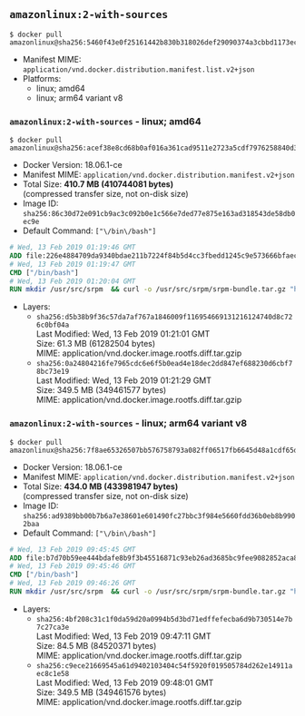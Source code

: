 ## `amazonlinux:2-with-sources`

```console
$ docker pull amazonlinux@sha256:5460f43e0f25161442b830b318026def29090374a3cbbd1173ec26cab11927f9
```

-	Manifest MIME: `application/vnd.docker.distribution.manifest.list.v2+json`
-	Platforms:
	-	linux; amd64
	-	linux; arm64 variant v8

### `amazonlinux:2-with-sources` - linux; amd64

```console
$ docker pull amazonlinux@sha256:acef38e8cd68b0af016a361cad9511e2723a5cdf7976258840d35ab337d7d158
```

-	Docker Version: 18.06.1-ce
-	Manifest MIME: `application/vnd.docker.distribution.manifest.v2+json`
-	Total Size: **410.7 MB (410744081 bytes)**  
	(compressed transfer size, not on-disk size)
-	Image ID: `sha256:86c30d72e091cb9ac3c092b0e1c566e7ded77e875e163ad318543de58db0ec9e`
-	Default Command: `["\/bin\/bash"]`

```dockerfile
# Wed, 13 Feb 2019 01:19:46 GMT
ADD file:226e4884709da9340bdae211b7224f84b5d4cc3fbedd1245c9e573666bfaec4c in / 
# Wed, 13 Feb 2019 01:19:47 GMT
CMD ["/bin/bash"]
# Wed, 13 Feb 2019 01:20:04 GMT
RUN mkdir /usr/src/srpm  && curl -o /usr/src/srpm/srpm-bundle.tar.gz "https://amazon-linux-docker-sources.s3-accelerate.amazonaws.com/srpm-bundle-4d250d41ccf2d02ae836f22dad85dc0a8530ca1ec1276c036488d72361d7f10e.tar.gz"  && echo "af8f62636d237cedc0bd3fbc937a198d403cb75f32f8049bee5d1eb7f13ae507  /usr/src/srpm/srpm-bundle.tar.gz" | sha256sum -c -
```

-	Layers:
	-	`sha256:d5b38b9f36c57da7af767a1846009f116954669131216124740d8c726c0bf04a`  
		Last Modified: Wed, 13 Feb 2019 01:21:01 GMT  
		Size: 61.3 MB (61282504 bytes)  
		MIME: application/vnd.docker.image.rootfs.diff.tar.gzip
	-	`sha256:0a24804216fe7965cdc6e6f5b0ead4e18dec2dd847ef688230d6cbf78bc73e19`  
		Last Modified: Wed, 13 Feb 2019 01:21:29 GMT  
		Size: 349.5 MB (349461577 bytes)  
		MIME: application/vnd.docker.image.rootfs.diff.tar.gzip

### `amazonlinux:2-with-sources` - linux; arm64 variant v8

```console
$ docker pull amazonlinux@sha256:7f8ae65326507bb576758793a082ff06517fb6645d48a1cdf65d997b7e15acc8
```

-	Docker Version: 18.06.1-ce
-	Manifest MIME: `application/vnd.docker.distribution.manifest.v2+json`
-	Total Size: **434.0 MB (433981947 bytes)**  
	(compressed transfer size, not on-disk size)
-	Image ID: `sha256:ad9389bb00b7b6a7e38601e601490fc27bbc3f984e5660fdd36b0eb8b9902baa`
-	Default Command: `["\/bin\/bash"]`

```dockerfile
# Wed, 13 Feb 2019 09:45:45 GMT
ADD file:b7d70b59ee444bdafe8b9f3b45516871c93eb26ad3685bc9fee9082852aca8b8 in / 
# Wed, 13 Feb 2019 09:45:46 GMT
CMD ["/bin/bash"]
# Wed, 13 Feb 2019 09:46:26 GMT
RUN mkdir /usr/src/srpm  && curl -o /usr/src/srpm/srpm-bundle.tar.gz "https://amazon-linux-docker-sources.s3-accelerate.amazonaws.com/srpm-bundle-4d250d41ccf2d02ae836f22dad85dc0a8530ca1ec1276c036488d72361d7f10e.tar.gz"  && echo "af8f62636d237cedc0bd3fbc937a198d403cb75f32f8049bee5d1eb7f13ae507  /usr/src/srpm/srpm-bundle.tar.gz" | sha256sum -c -
```

-	Layers:
	-	`sha256:4bf208c31c1f0da59d20a0994b5d3bd71edffefecba6d9b730514e7b7c27ca3e`  
		Last Modified: Wed, 13 Feb 2019 09:47:11 GMT  
		Size: 84.5 MB (84520371 bytes)  
		MIME: application/vnd.docker.image.rootfs.diff.tar.gzip
	-	`sha256:c9ece21669545a61d9402103404c54f5920f019505784d262e14911aec8c1e58`  
		Last Modified: Wed, 13 Feb 2019 09:48:01 GMT  
		Size: 349.5 MB (349461576 bytes)  
		MIME: application/vnd.docker.image.rootfs.diff.tar.gzip
